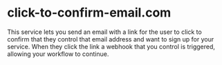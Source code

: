 # click-to-confirm-email.com

This service lets you send an email with a link for the user to click to confirm that they control that email address and want to sign up for your service. When they click the link a webhook that you control is triggered, allowing your workflow to continue.
